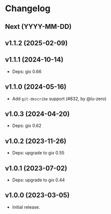# Changelog

## Next (YYYY-MM-DD)

## v1.1.2 (2025-02-09)

## v1.1.1 (2024-10-14)

- Deps: gix 0.66

## v1.1.0 (2024-05-16)

- Add `git-describe` support (#832, by @lu-zero)

## v1.0.3 (2024-04-20)

- Deps: gix 0.62

## v1.0.2 (2023-11-26)

- Deps: upgrade to gix 0.55

## v1.0.1 (2023-07-02)

- Deps: upgrade to gix 0.44

## v1.0.0 (2023-03-05)

- Initial release.
